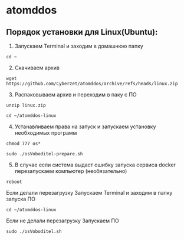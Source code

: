 # atomddos
## Порядок  установки для Linux(Ubuntu):
1.  Запускаем Terminal и заходим в домашнюю папку
```
cd ~
```
2.  Скачиваем архив 
```
wget  https://github.com/Cyberzet/atomddos/archive/refs/heads/linux.zip
```
3.   Распаковываем архив и переходим в паку с ПО
```
unzip linux.zip
```
```
cd ~/atomddos-linux
```
4.  Устанавливаем права на запуск и запускаем установку необходимых программ
```
chmod 777 os*
```
```
sudo ./osVoboditel-prepare.sh 
```
5.  В случае если система выдаст ошибку запуска сервиса docker перезапускаем компьютер
(необязательно)
```
reboot
```
Если делали перезагрузку
Запускаем Terminal и заходим в папку запуска ПО
```
cd ~/atomddos-linux
```
Если не делали перезагрузку
Запускаем ПО
```
sudo ./osVoboditel.sh
```
